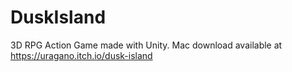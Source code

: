 # DuskIsland
3D RPG Action Game made with Unity.
Mac download available at https://uragano.itch.io/dusk-island
